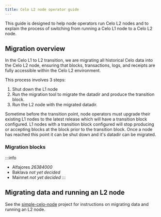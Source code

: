 ```yaml
---
title: Celo L2 node operator guide
---
```


This guide is designed to help node operators run Celo L2 nodes and to explain the process of switching from running a Celo L1 node to a Celo L2 node.

## Migration overview

In the Celo L1 to L2 transition, we are migrating all historical Celo data into the Celo L2 node, ensuring that blocks, transactions, logs, and receipts are fully accessible within the Celo L2 environment.

This process involves 3 steps:
1. Shut down the L1 node
2. Run the migration tool to migrate the datadir and produce the transition block.
3. Run the L2 node with the migrated datadir.

Sometime before the transition point, node operators must upgrade their existing L1 nodes to the
latest release which will have a transition block configured. L1 nodes with a transition block
configured will stop producing or accepting blocks at the block prior to the transition block. Once
a node has reached this point it can be shut down and it's datadir can be migrated.

### Migration blocks
:::info
* Alfajores *26384000*
* Baklava *not yet decided*
* Mainnet *not yet decided*
:::

## Migrating data and running an L2 node

See the [simple-celo-node](https://github.com/celo-org/simple-celo-node) project for instructions on migrating data and running an L2 node.
